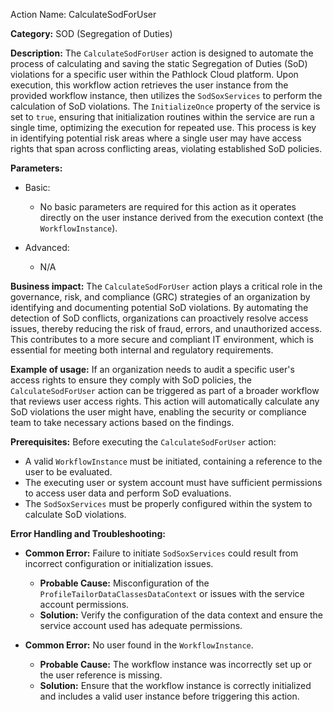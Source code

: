 Action Name: CalculateSodForUser

**Category:** SOD (Segregation of Duties)

**Description:** The `CalculateSodForUser` action is designed to automate the process of calculating and saving the static Segregation of Duties (SoD) violations for a specific user within the Pathlock Cloud platform. Upon execution, this workflow action retrieves the user instance from the provided workflow instance, then utilizes the `SodSoxServices` to perform the calculation of SoD violations. The `InitializeOnce` property of the service is set to `true`, ensuring that initialization routines within the service are run a single time, optimizing the execution for repeated use. This process is key in identifying potential risk areas where a single user may have access rights that span across conflicting areas, violating established SoD policies.

**Parameters:**

- Basic:
    - No basic parameters are required for this action as it operates directly on the user instance derived from the execution context (the `WorkflowInstance`).

- Advanced:
    - N/A

**Business impact:** The `CalculateSodForUser` action plays a critical role in the governance, risk, and compliance (GRC) strategies of an organization by identifying and documenting potential SoD violations. By automating the detection of SoD conflicts, organizations can proactively resolve access issues, thereby reducing the risk of fraud, errors, and unauthorized access. This contributes to a more secure and compliant IT environment, which is essential for meeting both internal and regulatory requirements.

**Example of usage:** If an organization needs to audit a specific user's access rights to ensure they comply with SoD policies, the `CalculateSodForUser` action can be triggered as part of a broader workflow that reviews user access rights. This action will automatically calculate any SoD violations the user might have, enabling the security or compliance team to take necessary actions based on the findings.

**Prerequisites:** Before executing the `CalculateSodForUser` action:

- A valid `WorkflowInstance` must be initiated, containing a reference to the user to be evaluated.
- The executing user or system account must have sufficient permissions to access user data and perform SoD evaluations.
- The `SodSoxServices` must be properly configured within the system to calculate SoD violations.

**Error Handling and Troubleshooting:**

- **Common Error:** Failure to initiate `SodSoxServices` could result from incorrect configuration or initialization issues.
    - **Probable Cause:** Misconfiguration of the `ProfileTailorDataClassesDataContext` or issues with the service account permissions.
    - **Solution:** Verify the configuration of the data context and ensure the service account used has adequate permissions.

- **Common Error:** No user found in the `WorkflowInstance`.
    - **Probable Cause:** The workflow instance was incorrectly set up or the user reference is missing.
    - **Solution:** Ensure that the workflow instance is correctly initialized and includes a valid user instance before triggering this action.